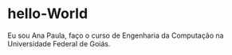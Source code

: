 # hello-World

Eu sou Ana Paula, faço o curso de Engenharia da Computação na Universidade Federal de Goiás.
